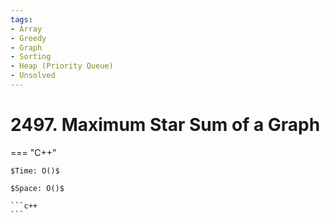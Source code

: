 ```yaml
---
tags:
- Array
- Greedy
- Graph
- Sorting
- Heap (Priority Queue)
- Unsolved
---
```



# 2497. Maximum Star Sum of a Graph

=== "C++"

    $Time: O()$

    $Space: O()$

    ```c++
    ```